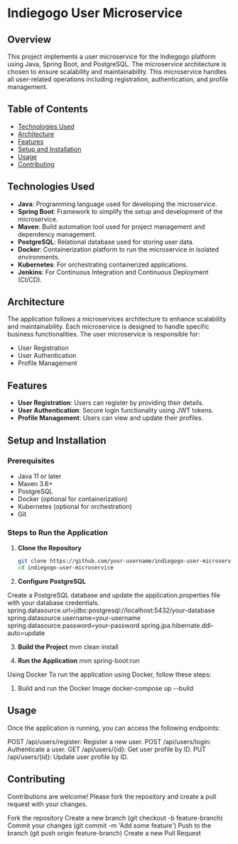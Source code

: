 # Indiegogo User Microservice

## Overview

This project implements a user microservice for the Indiegogo platform using Java, Spring Boot, and PostgreSQL. The microservice architecture is chosen to ensure scalability and maintainability. This microservice handles all user-related operations including registration, authentication, and profile management.

## Table of Contents

- [Technologies Used](#technologies-used)
- [Architecture](#architecture)
- [Features](#features)
- [Setup and Installation](#setup-and-installation)
- [Usage](#usage)
- [Contributing](#contributing)

## Technologies Used

- **Java**: Programming language used for developing the microservice.
- **Spring Boot**: Framework to simplify the setup and development of the microservice.
- **Maven**: Build automation tool used for project management and dependency management.
- **PostgreSQL**: Relational database used for storing user data.
- **Docker**: Containerization platform to run the microservice in isolated environments.
- **Kubernetes**: For orchestrating containerized applications.
- **Jenkins**: For Continuous Integration and Continuous Deployment (CI/CD).

## Architecture

The application follows a microservices architecture to enhance scalability and maintainability. Each microservice is designed to handle specific business functionalities. The user microservice is responsible for:

- User Registration
- User Authentication
- Profile Management

## Features

- **User Registration**: Users can register by providing their details.
- **User Authentication**: Secure login functionality using JWT tokens.
- **Profile Management**: Users can view and update their profiles.

## Setup and Installation

### Prerequisites

- Java 11 or later
- Maven 3.6+
- PostgreSQL
- Docker (optional for containerization)
- Kubernetes (optional for orchestration)
- Git

### Steps to Run the Application

1. **Clone the Repository**

   ```sh
   git clone https://github.com/your-username/indiegogo-user-microservice.git
   cd indiegogo-user-microservice

2. **Configure PostgreSQL**

Create a PostgreSQL database and update the application.properties file with your database credentials.
spring.datasource.url=jdbc:postgresql://localhost:5432/your-database
spring.datasource.username=your-username
spring.datasource.password=your-password
spring.jpa.hibernate.ddl-auto=update

3. **Build the Project**
   mvn clean install

4. **Run the Application**
   mvn spring-boot:run

Using Docker
To run the application using Docker, follow these steps:

1. Build and run the Docker Image
docker-compose up --build

## Usage
Once the application is running, you can access the following endpoints:

POST /api/users/register: Register a new user.
POST /api/users/login: Authenticate a user.
GET /api/users/{id}: Get user profile by ID.
PUT /api/users/{id}: Update user profile by ID.

## Contributing
Contributions are welcome! Please fork the repository and create a pull request with your changes.

Fork the repository
Create a new branch (git checkout -b feature-branch)
Commit your changes (git commit -m 'Add some feature')
Push to the branch (git push origin feature-branch)
Create a new Pull Request
